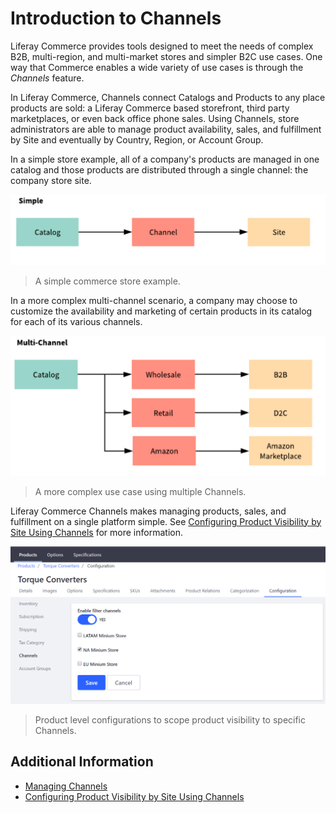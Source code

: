 # Introduction to Channels

Liferay Commerce provides tools designed to meet the needs of complex B2B, multi-region, and multi-market stores and simpler B2C use cases. One way that Commerce enables a wide variety of use cases is through the _Channels_ feature.

In Liferay Commerce, Channels connect Catalogs and Products to any place products are sold: a Liferay Commerce based storefront, third party marketplaces, or even back office phone sales. Using Channels, store administrators are able to manage product availability, sales, and fulfillment by Site and eventually by Country, Region, or Account Group.

In a simple store example, all of a company's products are managed in one catalog and those products are distributed through a single channel: the company store site.

![Simple store structure](./images/01.png)

>A simple commerce store example.

In a more complex multi-channel scenario, a company may choose to customize the availability and marketing of certain products in its catalog for each of its various channels.

![Multi-channel store structure](./images/02.png)

>A more complex use case using multiple Channels.

Liferay Commerce Channels makes managing products, sales, and fulfillment on a single platform simple. See [Configuring Product Visibility by Site Using Channels](../catalog/configuring-product-visibility-by-site-using-channels.md) for more information.

![Configuring channels for a product](./images/03.png)

>Product level configurations to scope product visibility to specific Channels.

## Additional Information

* [Managing Channels](../managing-channels/README.md)
* [Configuring Product Visibility by Site Using Channels](../catalog/configuring-product-visibility-by-site-using-channels.md)
